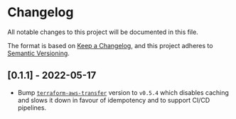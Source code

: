 # Changelog

All notable changes to this project will be documented in this file.

The format is based on [Keep a Changelog](https://keepachangelog.com/en/1.0.0/),
and this project adheres to [Semantic Versioning](https://semver.org/spec/v2.0.0.html).


## [0.1.1] - 2022-05-17

- Bump [`terraform-aws-transfer`](https://github.com/Bubo-AI/terraform-aws-transfer) version to `v0.5.4` which disables caching and slows it down in favour of idempotency and to support CI/CD pipelines.
